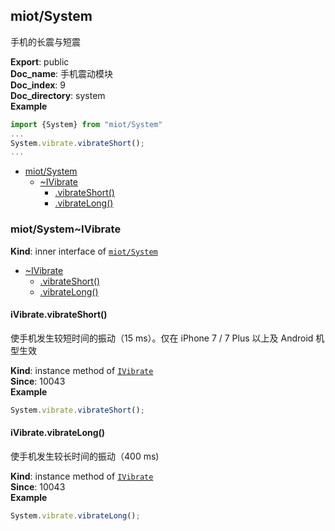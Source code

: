 <a name="module_miot/System"></a>

## miot/System
手机的长震与短震

**Export**: public  
**Doc_name**: 手机震动模块  
**Doc_index**: 9  
**Doc_directory**: system  
**Example**  
```js
import {System} from "miot/System"
...
System.vibrate.vibrateShort();
...
```

* [miot/System](#module_miot/System)
    * [~IVibrate](#module_miot/System..IVibrate)
        * [.vibrateShort()](#module_miot/System..IVibrate+vibrateShort)
        * [.vibrateLong()](#module_miot/System..IVibrate+vibrateLong)

<a name="module_miot/System..IVibrate"></a>

### miot/System~IVibrate
**Kind**: inner interface of [<code>miot/System</code>](#module_miot/System)  

* [~IVibrate](#module_miot/System..IVibrate)
    * [.vibrateShort()](#module_miot/System..IVibrate+vibrateShort)
    * [.vibrateLong()](#module_miot/System..IVibrate+vibrateLong)

<a name="module_miot/System..IVibrate+vibrateShort"></a>

#### iVibrate.vibrateShort()
使手机发生较短时间的振动（15 ms）。仅在 iPhone 7 / 7 Plus 以上及 Android 机型生效

**Kind**: instance method of [<code>IVibrate</code>](#module_miot/System..IVibrate)  
**Since**: 10043  
**Example**  
```js
System.vibrate.vibrateShort();
```
<a name="module_miot/System..IVibrate+vibrateLong"></a>

#### iVibrate.vibrateLong()
使手机发生较长时间的振动（400 ms)

**Kind**: instance method of [<code>IVibrate</code>](#module_miot/System..IVibrate)  
**Since**: 10043  
**Example**  
```js
System.vibrate.vibrateLong();
```
